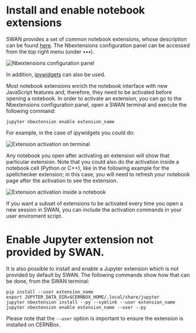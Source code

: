 # Install and enable notebook extensions

SWAN provides a set of common notebook extensions, whose description can be found [here](https://github.com/ipython-contrib/jupyter_contrib_nbextensions). The Nbextensions configuration panel can be accessed from the top right menu (under **`∙∙∙`**).

![][nbextensions]

In addition, [ipywidgets](https://github.com/ipython/ipywidgets) can also be used.

Most notebook extensions enrich the notebook interface with new JavaScript features and, therefore, they need to be 
activated before opening a notebook. In order to activate an extension, you can go to the Nbextensions configuration panel, 
open a SWAN terminal and execute the following command:

   `jupyter nbextension enable extension_name`

For example, in the case of ipywidgets you could do:

![][terminal_ext]

Any notebook you open after activating an extension will show that particular extension. Note that you could also do the 
activation inside a notebook cell (Python or C++), like in the following example for the spellchecker extension; 
in this case, you will need to refresh your notebook page after the activation to see the extension.

![][spellchecker_nb]

If you want a subset of extensions to be activated every time you open a new session in SWAN, you can include the 
activation commands in your user enviroment script.

[nbextensions]: ../images/nbextensions.png "Nbextensions configuration panel"
[terminal_ext]: ../images/terminal_ext.png "Extension activation on terminal"
[spellchecker_nb]: ../images/spellchecker_nb.png "Extension activation inside a notebook"


# Enable Jupyter extension not provided by SWAN.

It is also possible to install and enable a Jupyter extension which is not provided by default by SWAN. The following commands show how that can be done, from the SWAN terminal:

```shell
pip install --user extension_name
export JUPYTER_DATA_DIR=$CERNBOX_HOME/.local/share/jupyter
jupyter nbextension install --py --symlink --user extension_name
jupyter nbextension enable extension_name --user --py
```

Please note that the `--user` option is important to ensure the extension is installed on CERNBox.
  
